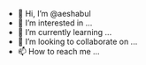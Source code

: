 - 👋 Hi, I’m @aeshabul
- 👀 I’m interested in ...
- 🌱 I’m currently learning ...
- 💞️ I’m looking to collaborate on ...
- 📫 How to reach me ...

<!---
aeshabul/aeshabul is a ✨ special ✨ repository because its `README.md` (this file) appears on your GitHub profile.
You can click the Preview link to take a look at your changes.
--->

